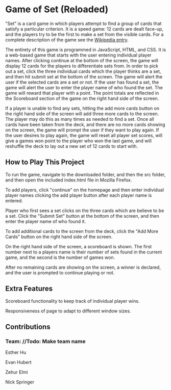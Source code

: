 # Game of Set (Reloaded)
"Set" is a card game in which players attempt to find a group of cards that satisfy a particular criterion. It is a speed game: 12 cards are dealt face-up, and the players try to be the first to make a set from the visible cards. For a complete description of the game see the [Wikipedia entry](<https://en.wikipedia.org/wiki/Set_(card_game)>).

The entirety of this game is programmed in JavaScript, HTML, and CSS. It is a web-based game that starts with the user entering individual player names. After clicking continue at the bottom of the screen, the game will display 12 cards for the players to differentiate sets from. In order to pick out a set, click the three individual cards which the player thinks are a set, and then hit submit set at the bottom of the screen. The game will alert the user if the selected cards are a set or not. If the user has found a set, the game will alert the user to enter the player name of who found the set. The game will reward that player with a point. The point totals are reflected in the Scoreboard section of the game on the right hand side of the screen. 

If a player is unable to find any sets, hitting the add more cards button on the right hand side of the screen will add three more cards to the screen. The player may do this as many times as needed to find a set. Once all cards have been taken from the deck, and there are no more cards showing on the screen, the game will prompt the user if they want to play again. If the user desires to play again, the game will reset all player set scores, will give a games won point to the player who won the last game, and will reshuffle the deck to lay out a new set of 12 cards to start with. 

## How to Play This Project

To run the game, navigate to the downloaded folder, and then the src folder, and then open the included index.html file in Mozilla Firefox.

To add players, click "continue" on the homepage and then enter individual player names clicking the add player button after each player name is entered.

Player who first sees a set clicks on the three cards which are believe to be a set. Click the "Submit Set" button at the bottom of the screen, and then enter the player name of who found it.

To add additional cards to the screen from the deck, click the "Add More Cards" button on the right hand side of the screen.

On the right hand side of the screen, a scoreboard is shown. The first number next to a players name is their number of sets found in the current game, and the second is the number of games won. 

After no remaining cards are showing on the screen, a winner is declared, and the user is prompted to continue playing or not. 

## Extra Features

Scoreboard functionality to keep track of individual player wins.

Responsiveness of page to adapt to different window sizes.

## Contributions

### Team: //Todo: Make team name

Esther Hu

Evan Hubert

Zehur Elmi

Nick Springer

